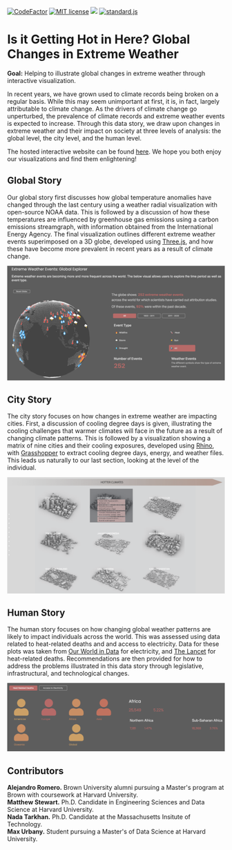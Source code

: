 [![CodeFactor](https://www.codefactor.io/repository/github/climate-crew/d3-climate-visualization/badge)](https://www.codefactor.io/repository/github/climate-crew/d3-climate-visualization)
[![MIT license](https://img.shields.io/badge/License-MIT-blue.svg)](https://lbesson.mit-license.org/)
![](https://img.shields.io/github/repo-size/Climate-Crew/d3-climate-visualization.svg?label=Repo%20size&style=flat-square)
[![standard.js](https://img.shields.io/badge/code%20style-standardjs-%23f3df49)](https://standardjs.com/)


# Is it Getting Hot in Here? Global Changes in Extreme Weather

**Goal:** Helping to illustrate global changes in extreme weather through interactive visualization.

In recent years, we have grown used to climate records being broken on a regular basis. While this may seem unimportant at first, it is, in fact, largely attributable to climate change. As the drivers of climate change go unperturbed, the prevalence of climate records and extreme weather events is expected to increase. Through this data story, we draw upon changes in extreme weather and their impact on society at three levels of analysis: the global level, the city level, and the human level.

The hosted interactive website can be found [here](https://climate-crew.github.io/d3-climate-visualization/). We hope you both enjoy our visualizations and find them enlightening!

## Global Story

Our global story first discusses how global temperature anomalies have changed through the last century using a weather radial visualization with open-source NOAA data. This is followed by a discussion of how these temperatures are influenced by greenhouse gas emissions using a carbon emissions streamgraph, with information obtained from the International Energy Agency. The final visualization outlines different extreme weather events superimposed on a 3D globe, developed using [Three.js](https://threejs.org/), and how these have become more prevalent in recent years as a result of climate change.

![Globe Visualization](img/globe_visualization.png?raw=true "Title")

## City Story

The city story focuses on how changes in extreme weather are impacting cities. First, a discussion of cooling degree days is given, illustrating the cooling challenges that warmer climates will face in the future as a result of changing climate patterns. This is followed by a visualization showing a matrix of nine cities and their cooling exposures, developed using [Rhino](https://www.rhino3d.com/), with [Grasshopper](https://www.rhino3d.com/6/new/grasshopper/) to extract cooling degree days, energy, and weather files. This leads us naturally to our last section, looking at the level of the individual.

![City Visualization](img/city_matrix.png?raw=true "Title")

## Human Story

The human story focuses on how changing global weather patterns are likely to impact individuals across the world. This was assessed using data related to heat-related deaths and and access to electricity. Data for these plots was taken from [Our World in Data](https://l.messenger.com/l.php?u=https%3A%2F%2Fourworldindata.org%2Fenergy-access&h=AT0UnK_NYg6O2OGebX-zePKLibSclZUnN607wnx1zwQEleiQcnCBvZhZm_Narsl0DyApWC2Omh42orwGk_Tfgy7ckck82XyhxbvSW1rslLFb6iM1uTMs5FgkX7VG8FSYzboiC10) for electricity, and [The Lancet](https://l.messenger.com/l.php?u=https%3A%2F%2Fwww.thelancet.com%2Fjournals%2Flancet%2Farticle%2FPIIS0140-6736(21)01860-2%2Ffulltext%23%3A~%3Atext%3DAnalyses%2520of%2520data%2520from%252065%2Cand%2520several%2520types%2520of%2520injury&h=AT2lhCTo22Ano9wTkCa71WBLGGTa_OpXSHYwyyvPGtI6cAjMcBElRqXgyNrlM6CZJJ11Tb9ERUrUKn2QyDBx4sOGpgfn6flKUKe13xQ0-u7fhs4N5koT-zyrRqdk5uPfB47xOQk-) for heat-related deaths. Recommendations are then provided for how to address the problems illustrated in this data story through legislative, infrastructural, and technological changes.

![Human Visualization](img/human_level.png?raw=true "Title")

## Contributors

**Alejandro Romero.** Brown University alumni pursuing a Master's program at Brown with coursework at Harvard University. <br>
**Matthew Stewart.** Ph.D. Candidate in Engineering Sciences and Data Science at Harvard University. <br>
**Nada Tarkhan.** Ph.D. Candidate at the Massachusetts Insitute of Technology. <br>
**Max Urbany.** Student pursuing a Master's of Data Science at Harvard University. <br>
